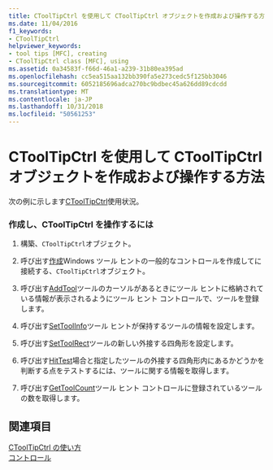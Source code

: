 ```yaml
---
title: CToolTipCtrl を使用して CToolTipCtrl オブジェクトを作成および操作する方法
ms.date: 11/04/2016
f1_keywords:
- CToolTipCtrl
helpviewer_keywords:
- tool tips [MFC], creating
- CToolTipCtrl class [MFC], using
ms.assetid: 0a34583f-f66d-46a1-a239-31b80ea395ad
ms.openlocfilehash: cc5ea515aa132bb390fa5e273cedc5f125bb3046
ms.sourcegitcommit: 6052185696adca270bc9bdbec45a626dd89cdcdd
ms.translationtype: MT
ms.contentlocale: ja-JP
ms.lasthandoff: 10/31/2018
ms.locfileid: "50561253"
---
```

# <a name="using-ctooltipctrl-to-create-and-manipulate-a-ctooltipctrl-object"></a>CToolTipCtrl を使用して CToolTipCtrl オブジェクトを作成および操作する方法

次の例に示します[CToolTipCtrl](../mfc/reference/ctooltipctrl-class.md)使用状況。

### <a name="to-create-and-manipulate-a-ctooltipctrl"></a>作成し、CToolTipCtrl を操作するには

1. 構築、`CToolTipCtrl`オブジェクト。

1. 呼び出す[作成](../mfc/reference/ctooltipctrl-class.md#create)Windows ツール ヒントの一般的なコントロールを作成してに接続する、`CToolTipCtrl`オブジェクト。

1. 呼び出す[AddTool](../mfc/reference/ctooltipctrl-class.md#addtool)ツールのカーソルがあるときにツール ヒントに格納されている情報が表示されるようにツール ヒント コントロールで、ツールを登録します。

1. 呼び出す[SetToolInfo](../mfc/reference/ctooltipctrl-class.md#settoolinfo)ツール ヒントが保持するツールの情報を設定します。

1. 呼び出す[SetToolRect](../mfc/reference/ctooltipctrl-class.md#settoolrect)ツールの新しい外接する四角形を設定します。

1. 呼び出す[HitTest](../mfc/reference/ctooltipctrl-class.md#hittest)場合と指定したツールの外接する四角形内にあるかどうかを判断する点をテストするには、ツールに関する情報を取得します。

1. 呼び出す[GetToolCount](../mfc/reference/ctooltipctrl-class.md#gettoolcount)ツール ヒント コントロールに登録されているツールの数を取得します。

## <a name="see-also"></a>関連項目

[CToolTipCtrl の使い方](../mfc/using-ctooltipctrl.md)<br/>
[コントロール](../mfc/controls-mfc.md)

